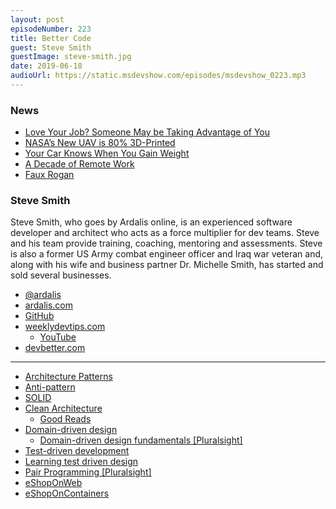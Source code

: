 ```yaml
---
layout: post
episodeNumber: 223
title: Better Code
guest: Steve Smith
guestImage: steve-smith.jpg
date: 2019-06-18
audioUrl: https://static.msdevshow.com/episodes/msdevshow_0223.mp3
--- 
```


### News

 - [Love Your Job? Someone May be Taking Advantage of You](https://www.fuqua.duke.edu/duke-fuqua-insights/kay-passion-exploitation)
 - [NASA’s New UAV is 80% 3D-Printed](https://www.aerodefensetech.com/component/content/article/adt/features/insider/34484)
 - [Your Car Knows When You Gain Weight](https://www.nytimes.com/2019/05/20/opinion/car-repair-data-privacy.html)
 - [A Decade of Remote Work](https://blog.viktorpetersson.com/2019/05/18/a-decade-of-remote.html)
 - [Faux Rogan](http://fakejoerogan.com/)

### Steve Smith

Steve Smith, who goes by Ardalis online, is an experienced software developer and architect who acts as a force multiplier for dev teams. Steve and his team provide training, coaching, mentoring and assessments. Steve is also a former US Army combat engineer officer and Iraq war veteran and, along with his wife and business partner Dr. Michelle Smith, has started and sold several businesses.

 - [@ardalis](https://twitter.com/ardalis)
 - [ardalis.com](https://ardalis.com/)
 - [GitHub](https://github.com/ardalis)
 - [weeklydevtips.com](https://www.weeklydevtips.com/)
   - [YouTube](https://www.youtube.com/channel/UC1OeiOnqUZHVinzRK5MuHsA)
 - [devbetter.com](https://devbetter.com/)

--------------------------------------------------------

 - [Architecture Patterns](https://docs.microsoft.com/en-us/azure/architecture/patterns/)
 - [Anti-pattern](https://en.wikipedia.org/wiki/Anti-pattern)
 - [SOLID](https://en.wikipedia.org/wiki/SOLID)
 - [Clean Architecture](https://www.amazon.com/Clean-Architecture-Craftsmans-Software-Structure/dp/0134494164)
   - [Good Reads](https://www.goodreads.com/book/show/18043011-clean-architecture)
 - [Domain-driven design](https://en.wikipedia.org/wiki/Domain-driven_design)
   - [Domain-driven design fundamentals [Pluralsight]](https://www.pluralsight.com/courses/domain-driven-design-fundamentals)
 - [Test-driven development](https://en.wikipedia.org/wiki/Test-driven_development)
 - [Learning test driven design](https://www.c-sharpcorner.com/UploadFile/g_arora/learning-test-driven-development-with-tdd-katas/)
 - [Pair Programming [Pluralsight]](https://www.pluralsight.com/courses/pair-programming)
 - [eShopOnWeb](https://github.com/dotnet-architecture/eShopOnWeb)
 - [eShopOnContainers](https://github.com/dotnet-architecture/eShopOnContainers)
